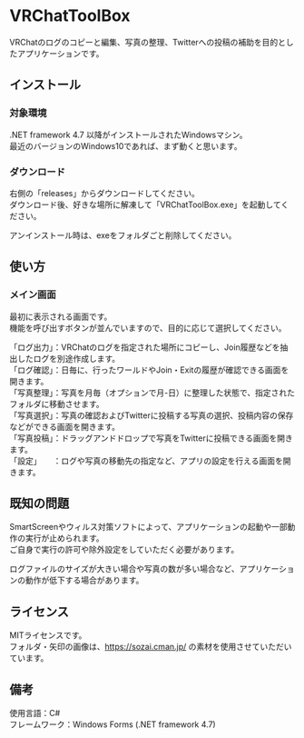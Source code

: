 # VRChatToolBox
VRChatのログのコピーと編集、写真の整理、Twitterへの投稿の補助を目的としたアプリケーションです。

## インストール
### 対象環境
.NET framework 4.7 以降がインストールされたWindowsマシン。  
最近のバージョンのWindows10であれば、まず動くと思います。
### ダウンロード
右側の「releases」からダウンロードしてください。  
ダウンロード後、好きな場所に解凍して「VRChatToolBox.exe」を起動してください。  
  
アンインストール時は、exeをフォルダごと削除してください。

## 使い方
### メイン画面
最初に表示される画面です。  
機能を呼び出すボタンが並んでいますので、目的に応じて選択してください。  
  
「ログ出力」：VRChatのログを指定された場所にコピーし、Join履歴などを抽出したログを別途作成します。  
「ログ確認」：日毎に、行ったワールドやJoin・Exitの履歴が確認できる画面を開きます。  
「写真整理」：写真を月毎（オプションで月-日）に整理した状態で、指定されたフォルダに移動させます。  
「写真選択」：写真の確認およびTwitterに投稿する写真の選択、投稿内容の保存などができる画面を開きます。  
「写真投稿」：ドラッグアンドドロップで写真をTwitterに投稿できる画面を開きます。  
「設定」　　：ログや写真の移動先の指定など、アプリの設定を行える画面を開きます。  
  
  ## 既知の問題
  SmartScreenやウィルス対策ソフトによって、アプリケーションの起動や一部動作の実行が止められます。  
  ご自身で実行の許可や除外設定をしていただく必要があります。  
  
  ログファイルのサイズが大きい場合や写真の数が多い場合など、アプリケーションの動作が低下する場合があります。
  
  ## ライセンス
  MITライセンスです。  
  フォルダ・矢印の画像は、https://sozai.cman.jp/ の素材を使用させていただいています。
  
  ## 備考
  使用言語：C#  
  フレームワーク：Windows Forms (.NET framework 4.7)
